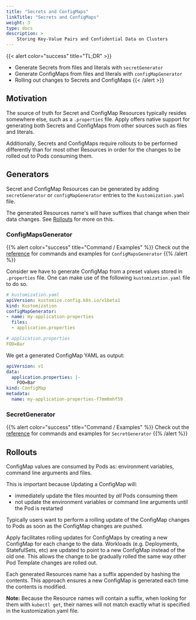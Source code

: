 ```yaml
---
title: "Secrets and ConfigMaps"
linkTitle: "Secrets and ConfigMaps"
weight: 3
type: docs
description: >
    Storing Key-Value Pairs and Confidential Data on Clusters
---
```



{{< alert color="success" title="TL;DR" >}}
- Generate Secrets from files and literals with `secretGenerator`
- Generate ConfigMaps from files and literals with `configMapGenerator`
- Rolling out changes to Secrets and ConfigMaps
{{< /alert >}}

## Motivation

The source of truth for Secret and ConfigMap Resources typically resides
somewhere else, such as a `.properties` file.  Apply offers native support
for generating both Secrets and ConfigMaps from other sources such as files and
literals.

Additionally, Secrets and ConfigMaps require rollouts to be performed
differently than for most other Resources in order for the changes to be
rolled out to Pods consuming them.

## Generators

Secret and ConfigMap Resources can be generated by adding `secretGenerator`
or `configMapGenerator` entries to the `kustomization.yaml` file.

The generated Resources name's will have suffixes that change when their data
changes.  See [Rollouts](#rollouts) for more on this.

### ConfigMapsGenerator

{{% alert color="success" title="Command / Examples" %}}
Check out the [reference](/references/kustomize/kustomization/configmapgenerator/) for commands and examples for `ConfigMapsGenerator`
{{% /alert %}}

Consider we have to generate ConfigMap from a preset values stored in `.properties` file. One can make use
of the following `kustomization.yaml` file to do so.

```yaml
# kustomization.yaml
apiVersion: kustomize.config.k8s.io/v1beta1
kind: Kustomization
configMapGenerator:
- name: my-application-properties
  files:
  - application.properties

```

```yaml
# application.properties
FOO=Bar
```

We get a generated ConfigMap YAML as output:

```yaml
apiVersion: v1
data:
  application.properties: |-
    FOO=Bar
kind: ConfigMap
metadata:
  name: my-application-properties-f7mm6mhf59
```

### SecretGenerator
{{% alert color="success" title="Command / Examples" %}}
Check out the [reference](/references/kustomize/kustomization/secretgenerator/) for commands and examples
for `SecretGenerator`
{{% /alert %}}

## Rollouts

ConfigMap values are consumed by Pods as: environment variables, command line arguments and files.

This is important because Updating a ConfigMap will:

- immediately update the files mounted by *all* Pods consuming them
- not update the environment variables or command line arguments until the Pod is restarted

Typically users want to perform a rolling update of the ConfigMap changes to Pods as soon as
the ConfigMap changes are pushed.

Apply facilitates rolling updates for ConfigMaps by creating a new ConfigMap
for each change to the data.  Workloads (e.g. Deployments, StatefulSets, etc) are updated to point to a new
ConfigMap instead of the old one.  This allows the change to be gradually rolled the same way
other Pod Template changes are rolled out.

Each generated Resources name has a suffix appended by hashing the contents.  This approach ensures a new
ConfigMap is generated each time the contents is modified.

**Note:** Because the Resource names will contain a suffix, when looking for them with `kubectl get`,
their names will not match exactly what is specified in the kustomization.yaml file.